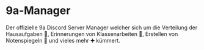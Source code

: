 # 9a-Manager
Der offizielle 9a Discord Server Manager welcher sich um die Verteilung der Hausaufgaben 📕, Erinnerungen von Klassenarbeiten 📝, Erstellen von Notenspiegeln 🔢 und vieles mehr ➕ kümmert.
